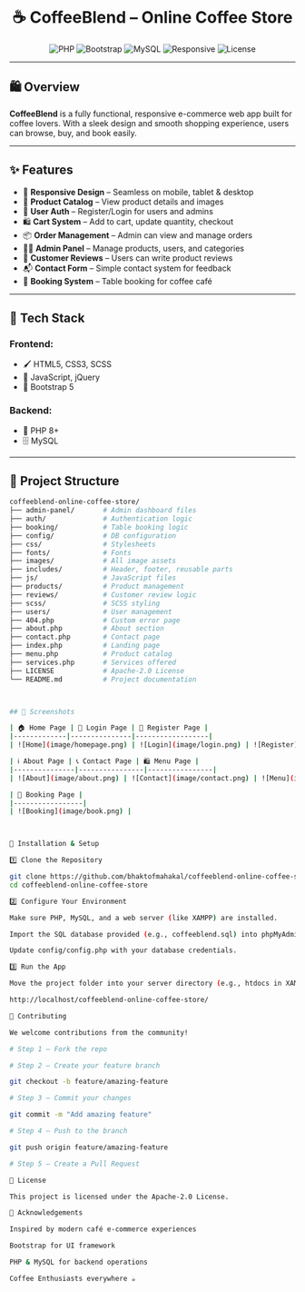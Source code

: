 <h1 align="center">☕ CoffeeBlend – Online Coffee Store</h1>

<p align="center">
  <img src="https://img.shields.io/badge/PHP-8.0+-777BB4?logo=php&logoColor=white" alt="PHP">
  <img src="https://img.shields.io/badge/Bootstrap-5-blueviolet?logo=bootstrap&logoColor=white" alt="Bootstrap">
  <img src="https://img.shields.io/badge/MySQL-Enabled-orange?logo=mysql&logoColor=white" alt="MySQL">
  <img src="https://img.shields.io/badge/Responsive-Design-brightgreen" alt="Responsive">
  <img src="https://img.shields.io/badge/License-Apache%202.0-blue" alt="License">
</p>

---

## 🛍️ Overview

**CoffeeBlend** is a fully functional, responsive e-commerce web app built for coffee lovers. With a sleek design and smooth shopping experience, users can browse, buy, and book easily.

---

## ✨ Features

- 📱 **Responsive Design** – Seamless on mobile, tablet & desktop  
- 🛒 **Product Catalog** – View product details and images  
- 🔐 **User Auth** – Register/Login for users and admins  
- 🛍️ **Cart System** – Add to cart, update quantity, checkout  
- 📦 **Order Management** – Admin can view and manage orders  
- 🧑‍💼 **Admin Panel** – Manage products, users, and categories  
- 🌟 **Customer Reviews** – Users can write product reviews  
- 📬 **Contact Form** – Simple contact system for feedback  
- 📅 **Booking System** – Table booking for coffee café  

---

## 🧰 Tech Stack

### Frontend:
- 🖌️ HTML5, CSS3, SCSS  
- 💫 JavaScript, jQuery  
- 🎨 Bootstrap 5  

### Backend:
- 🐘 PHP 8+  
- 🗄️ MySQL  

---

## 📁 Project Structure

```bash
coffeeblend-online-coffee-store/
├── admin-panel/       # Admin dashboard files
├── auth/              # Authentication logic
├── booking/           # Table booking logic
├── config/            # DB configuration
├── css/               # Stylesheets
├── fonts/             # Fonts
├── images/            # All image assets
├── includes/          # Header, footer, reusable parts
├── js/                # JavaScript files
├── products/          # Product management
├── reviews/           # Customer review logic
├── scss/              # SCSS styling
├── users/             # User management
├── 404.php            # Custom error page
├── about.php          # About section
├── contact.php        # Contact page
├── index.php          # Landing page
├── menu.php           # Product catalog
├── services.php       # Services offered
├── LICENSE            # Apache-2.0 License
└── README.md          # Project documentation



## 📸 Screenshots

| 🏠 Home Page | 🔐 Login Page | 📝 Register Page |
|-------------|---------------|------------------|
| ![Home](image/homepage.png) | ![Login](image/login.png) | ![Register](image/register.png) |

| ℹ️ About Page | 📞 Contact Page | 🛍️ Menu Page |
|---------------|----------------|----------------|
| ![About](image/about.png) | ![Contact](image/contact.png) | ![Menu](image/menu.png) |

| 📅 Booking Page |
|-----------------|
| ![Booking](image/book.png) |



🚀 Installation & Setup

1️⃣ Clone the Repository

git clone https://github.com/bhaktofmahakal/coffeeblend-online-coffee-store.git
cd coffeeblend-online-coffee-store

2️⃣ Configure Your Environment

Make sure PHP, MySQL, and a web server (like XAMPP) are installed.

Import the SQL database provided (e.g., coffeeblend.sql) into phpMyAdmin.

Update config/config.php with your database credentials.

3️⃣ Run the App

Move the project folder into your server directory (e.g., htdocs in XAMPP):

http://localhost/coffeeblend-online-coffee-store/

🤝 Contributing

We welcome contributions from the community!

# Step 1 – Fork the repo

# Step 2 – Create your feature branch

git checkout -b feature/amazing-feature

# Step 3 – Commit your changes

git commit -m "Add amazing feature"

# Step 4 – Push to the branch

git push origin feature/amazing-feature

# Step 5 – Create a Pull Request

📄 License

This project is licensed under the Apache-2.0 License.

🙏 Acknowledgements

Inspired by modern café e-commerce experiences

Bootstrap for UI framework

PHP & MySQL for backend operations

Coffee Enthusiasts everywhere ☕
